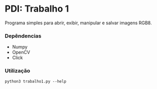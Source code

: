# PDI: Trabalho 1
Programa simples para abrir, exibir, manipular e salvar imagens RGB8.

### Depêndencias
- Numpy
- OpenCV
- Click

### Utilização
```python3 trabalho1.py --help```

